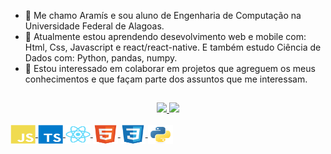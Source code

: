 
- 👋 Me chamo Aramís e sou aluno de Engenharia de Computação na Universidade Federal de Alagoas.
- 🌱 Atualmente estou aprendendo desevolvimento web e mobile com: Html, Css, Javascript e react/react-native. E também estudo Ciência de Dados com: Python, pandas, numpy.
- 👯 Estou interessado em colaborar em projetos que agreguem os meus conhecimentos e que façam parte dos assuntos que me interessam.
##
<div align="center">
  <a href="https://github.com/aramisic">
  <img height="180em" src="https://github-readme-stats.vercel.app/api?username=aramisic&show_icons=true&theme=dark&include_all_commits=true&count_private=true"/>
  <img height="170em" src="https://github-readme-stats.vercel.app/api/top-langs/?username=aramisic&layout=compact&langs_count=7&theme=dark"/>
</div>

<div style="display: inline_block"><br>
  <img align="center" alt="Aramis-Js" height="30" width="40" src="https://raw.githubusercontent.com/devicons/devicon/master/icons/javascript/javascript-plain.svg">
  <img align="center" alt="Aramis-Ts" height="30" width="40" src="https://raw.githubusercontent.com/devicons/devicon/master/icons/typescript/typescript-plain.svg">
  <img align="center" alt="Aramis-React" height="30" width="40" src="https://raw.githubusercontent.com/devicons/devicon/master/icons/react/react-original.svg">
  <img align="center" alt="Aramis-HTML" height="30" width="40" src="https://raw.githubusercontent.com/devicons/devicon/master/icons/html5/html5-original.svg">
  <img align="center" alt="Aramis-CSS" height="30" width="40" src="https://raw.githubusercontent.com/devicons/devicon/master/icons/css3/css3-original.svg">
  <img align="center" alt="Aramis-Python" height="30" width="40" src="https://raw.githubusercontent.com/devicons/devicon/master/icons/python/python-original.svg">
</div>
